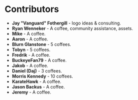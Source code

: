 # Contributors
* **Jay "Vanguard" Fothergill** - logo ideas & consulting.
* **Ryan Wenneker** - A coffee, community assistance, assets.
* **Mike** - A coffee.
* **Aaron** - A coffee.
* **Blurn Glanstone** - 5 coffees.
* **Tobyn** - 5 coffees.
* **Fredrik** - A coffee.
* **BuckeyeFan79** - A coffee.
* **Jakob** - A coffee.
* **Daniel (Daj)** - 3 coffees.
* **Morris Kennedy** - 10 coffees.
* **KarateHawk** - A coffee.
* **Jason Backus** - A coffee.
* **Jeremy** - A coffee.
